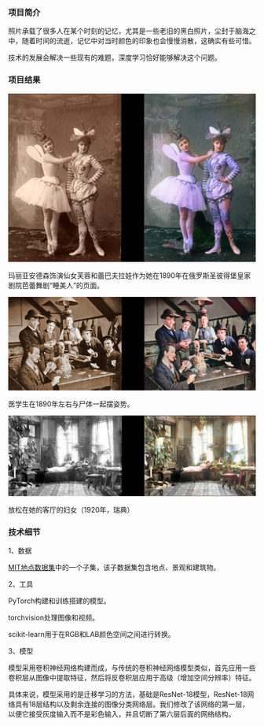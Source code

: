 ### 项目简介

照片承载了很多人在某个时刻的记忆，尤其是一些老旧的黑白照片，尘封于脑海之中，随着时间的流逝，记忆中对当时颜色的印象也会慢慢消散，这确实有些可惜。

技术的发展会解决一些现有的难题，深度学习恰好能够解决这个问题。

### 项目结果

![](./images/Ballerinas.png)

玛丽亚安德森饰演仙女芙蓉和蕾巴夫拉娃作为她在1890年在俄罗斯圣彼得堡皇家剧院芭蕾舞剧“睡美人”的页面。

![](./images/MedStudentsCards.png)

医学生在1890年左右与尸体一起摆姿势。

![](./images/SweedishLivingRoom1920.png)

放松在她的客厅的妇女（1920年，瑞典）

### 技术细节

1、数据

[MIT地点数据集](http://places.csail.mit.edu/)中的一个子集，该子数据集包含地点、景观和建筑物。

2、工具

PyTorch构建和训练搭建的模型。

torchvision处理图像和视频。

scikit-learn用于在RGB和LAB颜色空间之间进行转换。


  3、模型

模型采用卷积神经网络构建而成，与传统的卷积神经网络模型类似，首先应用一些卷积层从图像中提取特征，然后将反卷积层应用于高级（增加空间分辨率）特征。

具体来说，模型采用的是迁移学习的方法，基础是ResNet-18模型，ResNet-18网络具有18层结构以及剩余连接的图像分类网络层。我们修改了该网络的第一层，以便它接受灰度输入而不是彩色输入，并且切断了第六层后面的网络结构。

